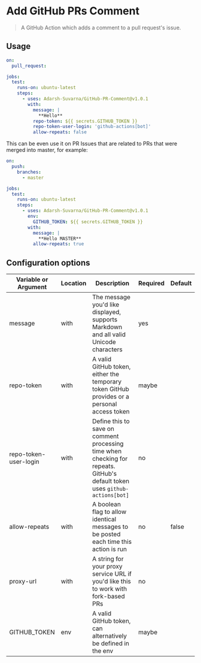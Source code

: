 # Add GitHub PRs Comment

> A GitHub Action which adds a comment to a pull request's issue.

## Usage

```yaml
on:
  pull_request:

jobs:
  test:
    runs-on: ubuntu-latest
    steps:
      - uses: Adarsh-Suvarna/GitHub-PR-Comment@v1.0.1
        with:
          message: |
            **Hello**
          repo-token: ${{ secrets.GITHUB_TOKEN }}
          repo-token-user-login: 'github-actions[bot]'
          allow-repeats: false
```

This can be even use it on PR Issues that are related to PRs that were merged into master, for example:

```yaml
on:
  push:
    branches:
      - master

jobs:
  test:
    runs-on: ubuntu-latest
    steps:
      - uses: Adarsh-Suvarna/GitHub-PR-Comment@v1.0.1
        env:
          GITHUB_TOKEN: ${{ secrets.GITHUB_TOKEN }}
        with:
          message: |
            **Hello MASTER**
          allow-repeats: true
```

## Configuration options

| Variable or Argument  | Location | Description                                                                                                                 | Required | Default |
| --------------------- | -------- | --------------------------------------------------------------------------------------------------------------------------- | -------- | ------- |
| message               | with     | The message you'd like displayed, supports Markdown and all valid Unicode characters                                        | yes      |         |
| repo-token            | with     | A valid GitHub token, either the temporary token GitHub provides or a personal access token                                 | maybe    |         |
| repo-token-user-login | with     | Define this to save on comment processing time when checking for repeats. GitHub's default token uses `github-actions[bot]` | no       |         |
| allow-repeats         | with     | A boolean flag to allow identical messages to be posted each time this action is run                                        | no       | false   |
| proxy-url             | with     | A string for your proxy service URL if you'd like this to work with fork-based PRs                                          | no       |         |
| GITHUB_TOKEN          | env      | A valid GitHub token, can alternatively be defined in the env                                                               | maybe    |         |